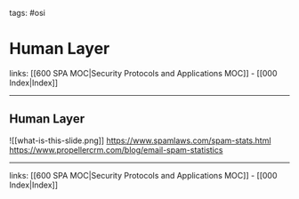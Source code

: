 tags: #osi

# Human Layer

links: [[600 SPA MOC|Security Protocols and Applications MOC]] - [[000 Index|Index]]

---

## Human Layer

![[what-is-this-slide.png]]
https://www.spamlaws.com/spam-stats.html
https://www.propellercrm.com/blog/email-spam-statistics

---
links: [[600 SPA MOC|Security Protocols and Applications MOC]] - [[000 Index|Index]]